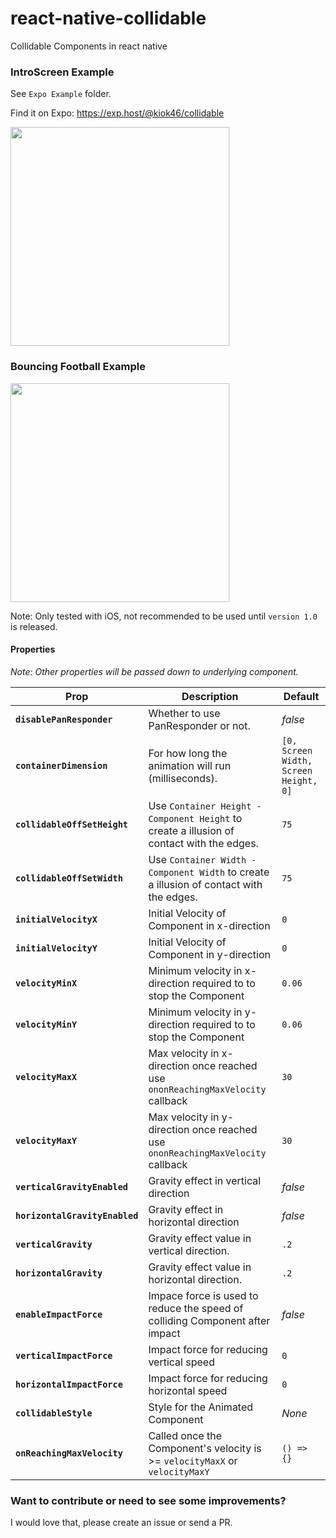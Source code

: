 # react-native-collidable
Collidable Components in react native

### IntroScreen Example

See `Expo Example` folder.

Find it on Expo: https://exp.host/@kiok46/collidable

<img src="https://user-images.githubusercontent.com/7335120/28744801-40b809ba-7486-11e7-946b-38ab4e6698c3.gif" width="350">


### Bouncing Football Example

<img src="https://user-images.githubusercontent.com/7335120/28745749-1a3e3dde-749c-11e7-8dbf-802b004a642c.gif" width="350">


Note: Only tested with iOS, not recommended to be used until `version 1.0` is released.


#### Properties
*Note: Other properties will be passed down to underlying component.*

| Prop | Description | Default |
|---|---|---|
|**`disablePanResponder`**| Whether to use PanResponder or not. |*false*|
|**`containerDimension`**|For how long the animation will run (milliseconds). |`[0, Screen Width, Screen Height, 0]`|
|**`collidableOffSetHeight`**| Use `Container Height - Component Height` to create a illusion of contact with the edges. |`75`|
|**`collidableOffSetWidth`**| Use `Container Width - Component Width` to create a illusion of contact with the edges. |`75`|
|**`initialVelocityX`**| Initial Velocity of Component in x-direction |`0`|
|**`initialVelocityY`**| Initial Velocity of Component in y-direction |`0`|
|**`velocityMinX`**| Minimum velocity in x-direction required to to stop the Component |`0.06`|
|**`velocityMinY`**| Minimum velocity in y-direction required to to stop the Component |`0.06`|
|**`velocityMaxX`**| Max velocity in x-direction once reached use `ononReachingMaxVelocity` callback |`30`|
|**`velocityMaxY`**| Max velocity in y-direction once reached use `ononReachingMaxVelocity` callback |`30`|
|**`verticalGravityEnabled`**| Gravity effect in vertical direction  |*false*|
|**`horizontalGravityEnabled`**|  Gravity effect in horizontal direction |*false*|
|**`verticalGravity`**| Gravity effect value in vertical direction. |`.2`|
|**`horizontalGravity`**| Gravity effect value in horizontal direction. |`.2`|
|**`enableImpactForce`**| Impace force is used to reduce the speed of colliding Component after impact  |*false*|
|**`verticalImpactForce`**| Impact force for reducing vertical speed  |`0`|
|**`horizontalImpactForce`**| Impact force for reducing horizontal speed |`0`|
|**`collidableStyle`**| Style for the Animated Component |*None*|
|**`onReachingMaxVelocity`**| Called once the Component's velocity is >= `velocityMaxX` or `velocityMaxY` |`() => {}`|


### Want to contribute or need to see some improvements?
I would love that, please create an issue or send a PR.
